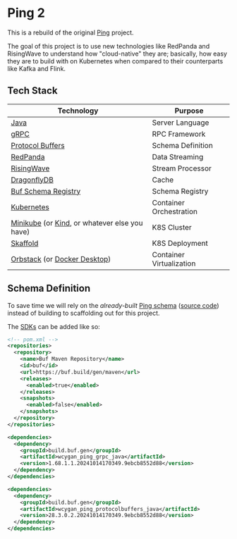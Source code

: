 # Ping 2

This is a rebuild of the original [Ping](https://github.com/wcygan/ping) project.

The goal of this project is to use new technologies like RedPanda and RisingWave to understand how "cloud-native" they
are; basically, how easy they are to build with on Kubernetes when compared to their counterparts like Kafka and Flink.

## Tech Stack

| Technology                                                                                                                                                              | Purpose                  |
|-------------------------------------------------------------------------------------------------------------------------------------------------------------------------|--------------------------|
| [Java](https://dev.java/)                                                                                                                                               | Server Language          |
| [gRPC](https://grpc.io/docs/languages/java/quickstart/)                                                                                                                 | RPC Framework            |
| [Protocol Buffers](https://protobuf.dev/)                                                                                                                               | Schema Definition        |
| [RedPanda](https://www.redpanda.com/)                                                                                                                                   | Data Streaming           |
| [RisingWave](https://risingwave.com/)                                                                                                                                   | Stream Processor         |
| [DragonflyDB](https://dragonflydb.io/)                                                                                                                                  | Cache                    |
| [Buf Schema Registry](https://buf.build/product/bsr)                                                                                                                    | Schema Registry          |
| [Kubernetes](https://kubernetes.io/)                                                                                                                                    | Container Orchestration  |
| [Minikube](https://minikube.sigs.k8s.io/docs/start/?arch=%2Fmacos%2Farm64%2Fstable%2Fbinary+download) (or [Kind](https://kind.sigs.k8s.io/), or whatever else you have) | K8S Cluster              |
| [Skaffold](https://skaffold.dev/)                                                                                                                                       | K8S Deployment           |
| [Orbstack](https://orbstack.dev/) (or [Docker Desktop](https://www.docker.com/products/docker-desktop/))                                                                | Container Virtualization |

## Schema Definition

To save time we will rely on the *already-built* [Ping schema](https://buf.build/wcygan/ping) ([source code](https://github.com/wcygan/ping/blob/main/proto/ping/v1/ping.proto)) instead of building to scaffolding
out for this project.

The [SDKs](https://buf.build/wcygan/ping/sdks) can be added like so:

```xml
<!-- pom.xml -->
<repositories>
  <repository>
    <name>Buf Maven Repository</name>
    <id>buf</id>
    <url>https://buf.build/gen/maven</url>
    <releases>
      <enabled>true</enabled>
    </releases>
    <snapshots>
      <enabled>false</enabled>
    </snapshots>
  </repository>
</repositories>

<dependencies>
  <dependency>
    <groupId>build.buf.gen</groupId>
    <artifactId>wcygan_ping_grpc_java</artifactId>
    <version>1.68.1.1.20241014170349.9ebcb8552d88</version>
  </dependency>
</dependencies>

<dependencies>
  <dependency>
    <groupId>build.buf.gen</groupId>
    <artifactId>wcygan_ping_protocolbuffers_java</artifactId>
    <version>28.3.0.2.20241014170349.9ebcb8552d88</version>
  </dependency>
</dependencies>
```